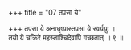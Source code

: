 +++
title = "07 तपसा ये"

+++
तपसा ये अनाधृष्यास्तपसा ये स्वर्ययुः ।  
तयो ये चक्रिरे महस्तांश्चिदेवापि गच्छतात् ॥ ९ ॥